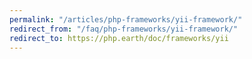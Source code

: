 ```yaml
---
permalink: "/articles/php-frameworks/yii-framework/"
redirect_from: "/faq/php-frameworks/yii-framework/"
redirect_to: https://php.earth/doc/frameworks/yii
---
```

